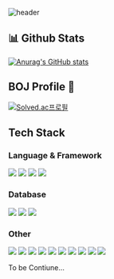 ![header](https://capsule-render.vercel.app/api?type=waving&color=87CEEB&height=180&section=header&text=Shaping%20Ideas%20into%20Reality&fontSize=45&fontColor=FFFFFF&stroke=000000&strokeWidth=1&animation=twinkling)



## 📊 Github Stats
[![Anurag's GitHub stats](https://github-readme-stats.vercel.app/api?username=ehdgusdl)](https://github.com/anuraghazra/github-readme-stats)

## BOJ Profile 🦉

[![Solved.ac프로필](http://mazassumnida.wtf/api/generate_badge?boj=kim138762)](https://solved.ac/kim138762)

## Tech Stack

  <h3>Language & Framework</h3>
  <p>
    <img src="https://img.shields.io/badge/java-007396?style=for-the-badge&logo=openjdk&logoColor=white">
    <img src="https://img.shields.io/badge/spring-6DB33F?style=for-the-badge&logo=spring&logoColor=white">
    <img src="https://img.shields.io/badge/python-3776AB?style=for-the-badge&logo=python&logoColor=white">
    <img src="https://img.shields.io/badge/FastAPI-009688?style=for-the-badge&logo=fastapi&logoColor=white">
  </p>
  
  <h3>Database</h3>
  <p>
    <img src="https://img.shields.io/badge/mysql-4479A1?style=for-the-badge&logo=mysql&logoColor=white">
    <img src="https://img.shields.io/badge/redis-DC382D?style=for-the-badge&logo=redis&logoColor=white">
    <img src="https://img.shields.io/badge/Amazon%20S3-006400?style=for-the-badge&logo=amazons3&logoColor=white">
  </p>
  
  <h3>Other</h3>
  <p>
    <img src="https://img.shields.io/badge/docker-2496ED?style=for-the-badge&logo=docker&logoColor=white">
    <img src="https://img.shields.io/badge/rabbitmq-FF6600?style=for-the-badge&logo=rabbitmq&logoColor=white">
    <img src="https://img.shields.io/badge/celery-37814A?style=for-the-badge&logo=celery&logoColor=white">
    <img src="https://img.shields.io/badge/githubactions-2088FF?style=for-the-badge&logo=githubactions&logoColor=white">
    <img src="https://img.shields.io/badge/aws-FF9900?style=for-the-badge&logo=amazonaws&logoColor=white">
    <img src="https://img.shields.io/badge/nginx-009639?style=for-the-badge&logo=nginx&logoColor=white">
    <img src="https://img.shields.io/badge/grafana-F46800?style=for-the-badge&logo=grafana&logoColor=white">
    <img src="https://img.shields.io/badge/prometheus-E6522C?style=for-the-badge&logo=prometheus&logoColor=white">
    <img src="https://img.shields.io/badge/loki-7c3aed?style=for-the-badge&logo=grafana&logoColor=white">
    <img src="https://img.shields.io/badge/promtail-FFA500?style=for-the-badge&logo=prometheus&logoColor=white">
  </p>


To be Contiune...
